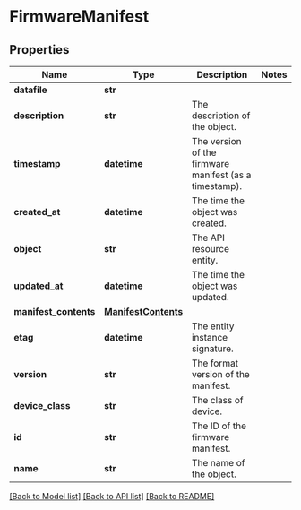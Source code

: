 # FirmwareManifest

## Properties
Name | Type | Description | Notes
------------ | ------------- | ------------- | -------------
**datafile** | **str** |  | 
**description** | **str** | The description of the object. | 
**timestamp** | **datetime** | The version of the firmware manifest (as a timestamp). | 
**created_at** | **datetime** | The time the object was created. | 
**object** | **str** | The API resource entity. | 
**updated_at** | **datetime** | The time the object was updated. | 
**manifest_contents** | [**ManifestContents**](ManifestContents.md) |  | 
**etag** | **datetime** | The entity instance signature. | 
**version** | **str** | The format version of the manifest. | 
**device_class** | **str** | The class of device. | 
**id** | **str** | The ID of the firmware manifest. | 
**name** | **str** | The name of the object. | 

[[Back to Model list]](../README.md#documentation-for-models) [[Back to API list]](../README.md#documentation-for-api-endpoints) [[Back to README]](../README.md)


